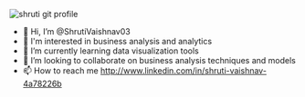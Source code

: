 ![shruti git profile](https://github.com/user-attachments/assets/eb38bef3-2913-4e2d-981a-0452e34402be)

- 👋 Hi, I’m @ShrutiVaishnav03
-  👀 I'm interested in business analysis and analytics
- 🌱 I’m currently learning data visualization tools
- 💞️ I’m looking to collaborate on business analysis techniques and models
- 📫 How to reach me http://www.linkedin.com/in/shruti-vaishnav-4a78226b 
  
  

<!---
ShrutiVaishnav03/ShrutiVaishnav03 is a ✨ special ✨ repository because its `README.md` (this file) appears on your GitHub profile.
You can click the Preview link to take a look at your changes.
--->
